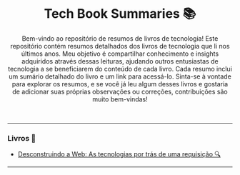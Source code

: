 <h1 align="center" style="font-weight: bold;">Tech Book Summaries 📚</h1>

<div align="center">
  
Bem-vindo ao repositório de resumos de livros de tecnologia! Este repositório contém resumos detalhados dos livros de tecnologia que li nos últimos anos. Meu objetivo é compartilhar conhecimento e insights adquiridos através dessas leituras, ajudando outros entusiastas de tecnologia a se beneficiarem do conteúdo de cada livro. Cada resumo inclui um sumário detalhado do livro e um link para acessá-lo. Sinta-se à vontade para explorar os resumos, e se você já leu algum desses livros e gostaria de adicionar suas próprias observações ou correções, contribuições são muito bem-vindas!


</br>

---

</div>
<h3 align="left">Livros 📄</h3>
<p align="left">
  
  - [Desconstruindo a Web: As tecnologias por trás de uma requisição 🔍](desconstruindo-a-web/README.md)

</p>

---
